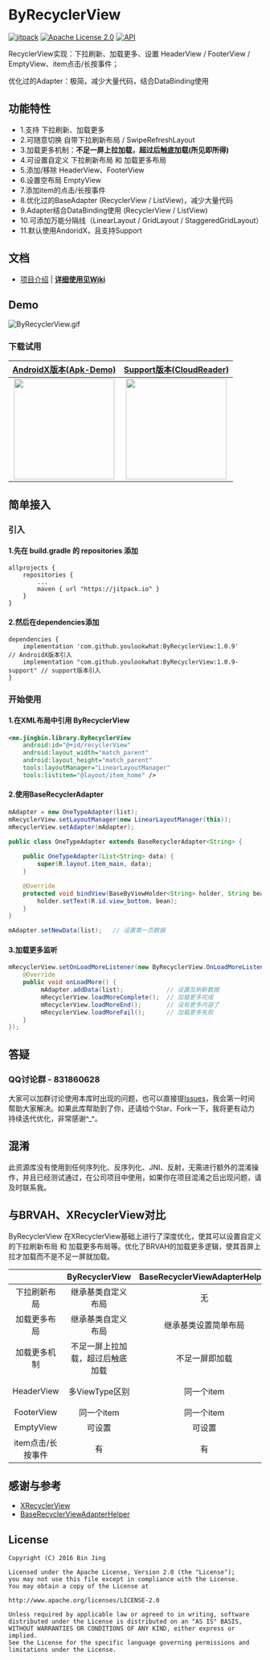 # ByRecyclerView

[![jitpack][1]][2] 
[![Apache License 2.0][3]][4]
[![API][5]][6]

RecyclerView实现：下拉刷新、加载更多、设置 HeaderView / FooterView / EmptyView、item点击/长按事件；

优化过的Adapter：极简，减少大量代码，结合DataBinding使用


## 功能特性
 - 1.支持 下拉刷新、加载更多
 - 2.可随意切换 自带下拉刷新布局 / SwipeRefreshLayout
 - 3.加载更多机制：**不足一屏上拉加载，超过后触底加载(所见即所得)**
 - 4.可设置自定义 下拉刷新布局 和 加载更多布局
 - 5.添加/移除 HeaderView、FooterView
 - 6.设置空布局 EmptyView
 - 7.添加item的点击/长按事件
 - 8.优化过的BaseAdapter (RecyclerView / ListView)，减少大量代码
 - 9.Adapter结合DataBinding使用 (RecyclerView / ListView)
 - 10.可添加万能分隔线（LinearLayout / GridLayout / StaggeredGridLayout）
 - 11.默认使用AndoridX，且支持Support


## 文档
 - [项目介绍](https://github.com/youlookwhat/ByRecyclerView/wiki/%E9%A1%B9%E7%9B%AE%E4%BB%8B%E7%BB%8D) | [**详细使用见Wiki**](https://github.com/youlookwhat/ByRecyclerView/wiki)

## Demo
![ByRecyclerView.gif](https://github.com/youlookwhat/ByRecyclerView/blob/master/art/gif_demo.gif?raw=true)

### 下载试用
|[AndroidX版本(Apk-Demo)](https://fir.im/byrecyclerview)|[Support版本(CloudReader)](https://fir.im/cloudreader)|
|:--:|:--:|
|<img width="200" height=“200” src="https://github.com/youlookwhat/ByRecyclerView/blob/master/art/png_dowload.png?raw=true"></img>|<img width="200" height=“200” src="https://github.com/youlookwhat/CloudReader/blob/master/file/download.png?raw=true"></img>|

## 简单接入
### 引入
#### 1.先在 build.gradle 的 repositories 添加
```
allprojects {
	repositories {
		...
		maven { url "https://jitpack.io" }
	}
}
```

#### 2.然后在dependencies添加
```
dependencies {
	implementation 'com.github.youlookwhat:ByRecyclerView:1.0.9'         // AndroidX版本引入
	implementation "com.github.youlookwhat:ByRecyclerView:1.0.9-support" // support版本引入
}
```

### 开始使用
#### 1.在XML布局中引用 ByRecyclerView

```xml
<me.jingbin.library.ByRecyclerView
    android:id="@+id/recyclerView"
    android:layout_width="match_parent"
    android:layout_height="match_parent"
    tools:layoutManager="LinearLayoutManager"
    tools:listitem="@layout/item_home" />
```

#### 2.使用BaseRecyclerAdapter

```java
mAdapter = new OneTypeAdapter(list);
mRecyclerView.setLayoutManager(new LinearLayoutManager(this));
mRecyclerView.setAdapter(mAdapter);
        
public class OneTypeAdapter extends BaseRecyclerAdapter<String> {

    public OneTypeAdapter(List<String> data) {
        super(R.layout.item_main, data);
    }

    @Override
    protected void bindView(BaseByViewHolder<String> holder, String bean, int position) {
        holder.setText(R.id.view_bottom, bean);
    }
}

mAdapter.setNewData(list);   // 设置第一页数据
```
#### 3.加载更多监听

```java
mRecyclerView.setOnLoadMoreListener(new ByRecyclerView.OnLoadMoreListener() {
    @Override
    public void onLoadMore() {
         mAdapter.addData(list);            // 设置及刷新数据
         mRecyclerView.loadMoreComplete();  // 加载更多完成 
         mRecyclerView.loadMoreEnd();       // 没有更多内容了
         mRecyclerView.loadMoreFail();      // 加载更多失败
    }
});
```

## 答疑
### QQ讨论群 - 831860628
大家可以加群讨论使用本库时出现的问题，也可以直接提[Issues](https://github.com/youlookwhat/ByRecyclerView/issues)，我会第一时间帮助大家解决。如果此库帮助到了你，还请给个Star、Fork一下，我将更有动力持续迭代优化，非常感谢^_^。

## 混淆
此资源库没有使用到任何序列化、反序列化、JNI、反射，无需进行额外的混淆操作，并且已经测试通过，在公司项目中使用，如果你在项目混淆之后出现问题，请及时联系我。

## 与BRVAH、XRecyclerView对比
ByRecyclerView 在XRecyclerView基础上进行了深度优化，使其可以设置自定义的下拉刷新布局 和 加载更多布局等。优化了BRVAH的加载更多逻辑，使其首屏上拉才加载而不是不足一屏就加载。


||ByRecyclerView| BaseRecyclerViewAdapterHelper | XRecyclerView |
|:--:|:--:|:--:|:--:|
|下拉刷新布局|继承基类自定义布局|无|只能简单设置样式|
|加载更多布局|继承基类自定义布局|继承基类设置简单布局|继承基类自定义类|
|加载更多机制|不足一屏上拉加载，超过后触底加载|不足一屏即加载|触底加载|
|HeaderView|多ViewType区别|同一个item|多ViewType区别|
|FooterView|同一个item|同一个item|不能添加|
|EmptyView|可设置|可设置|不能设置|
|item点击/长按事件|有|有| 无 |


## 感谢与参考
 - [XRecyclerView](https://github.com/XRecyclerView/XRecyclerView)
 - [BaseRecyclerViewAdapterHelper](https://github.com/CymChad/BaseRecyclerViewAdapterHelper)

## License
```
Copyright (C) 2016 Bin Jing

Licensed under the Apache License, Version 2.0 (the "License");
you may not use this file except in compliance with the License.
You may obtain a copy of the License at

http://www.apache.org/licenses/LICENSE-2.0

Unless required by applicable law or agreed to in writing, software
distributed under the License is distributed on an "AS IS" BASIS,
WITHOUT WARRANTIES OR CONDITIONS OF ANY KIND, either express or implied.
See the License for the specific language governing permissions and
limitations under the License.
```

[1]:https://jitpack.io/v/youlookwhat/ByRecyclerView.svg
[2]:https://jitpack.io/#youlookwhat/ByRecyclerView
[3]:https://img.shields.io/:License-Apache%202.0-blue.svg
[4]:https://www.apache.org/licenses/LICENSE-2.0.html
[5]:https://img.shields.io/badge/API-14%2B-red.svg?style=flat
[6]:https://android-arsenal.com/api?level=14
